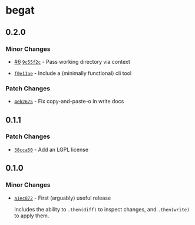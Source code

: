 # begat

## 0.2.0

### Minor Changes

- [#6](https://github.com/zioroboco/begat/pull/6) [`9c55f2c`](https://github.com/zioroboco/begat/commit/9c55f2c735bc9d6baf463e2d0365ad636803b1b5) - Pass working directory via context

* [`f0e11ae`](https://github.com/zioroboco/begat/commit/f0e11aead172deba670fbd5c796c4de9998853bd) - Include a (minimally functional) cli tool

### Patch Changes

- [`4eb2675`](https://github.com/zioroboco/begat/commit/4eb2675b5349ac610056e784ef2b4e363dbe5e61) - Fix copy-and-paste-o in write docs

## 0.1.1

### Patch Changes

- [`38cca50`](https://github.com/zioroboco/begat/commit/38cca501347290f12893fccb4dfffc6e6007cad0) - Add an LGPL license

## 0.1.0

### Minor Changes

- [`a1ec872`](https://github.com/zioroboco/begat/commit/a1ec87223fbd1ebea9bc28c5a752f7d3da76b621) - First (arguably) useful release

  Includes the ability to `.then(diff)` to inspect changes, and `.then(write)` to apply them.
